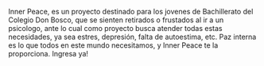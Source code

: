 Inner Peace, es un proyecto destinado para los jovenes de Bachillerato del Colegio Don Bosco, que se sienten retirados o frustados al ir a un psicologo, ante lo cual como proyecto busca atender todas estas necesidades, ya sea estres, depresión, falta de autoestima, etc. Paz interna es lo que todos en este mundo necesitamos, y Inner Peace te la proporciona. Ingresa ya!
